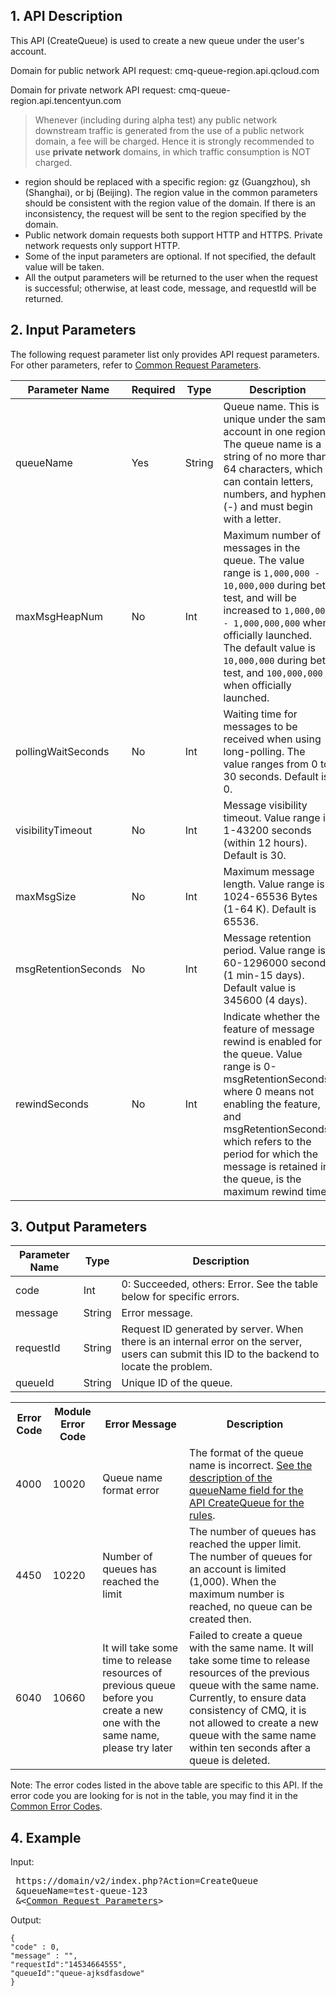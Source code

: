 ## 1. API Description

This API (CreateQueue) is used to create a new queue under the user's account.

Domain for public network API request: cmq-queue-region.api.qcloud.com

Domain for private network API request: cmq-queue-region.api.tencentyun.com

> Whenever (including during alpha test) any public network downstream traffic is generated from the use of a public network domain, a fee will be charged. Hence it is strongly recommended to use **private network** domains, in which traffic consumption is NOT charged. 

- region should be replaced with a specific region: gz (Guangzhou), sh (Shanghai), or bj (Beijing). The region value in the common parameters should be consistent with the region value of the domain. If there is an inconsistency, the request will be sent to the region specified by the domain.
- Public network domain requests both support HTTP and HTTPS. Private network requests only support HTTP.
- Some of the input parameters are optional. If not specified, the default value will be taken.
- All the output parameters will be returned to the user when the request is successful; otherwise, at least code, message, and requestId will be returned.

## 2. Input Parameters

The following request parameter list only provides API request parameters. For other parameters, refer to [Common Request Parameters]( https://intl.cloud.tencent.com/doc/api/431/5883).

| Parameter Name | Required  | Type | Description |
|---------|---------|---------|---------|
| queueName | Yes | String | Queue name. This is unique under the same account in one region. The queue name is a string of no more than 64 characters, which can contain letters, numbers, and hyphens (-) and must begin with a letter. |
| maxMsgHeapNum | No | Int | Maximum number of messages in the queue. The value range is `1,000,000 - 10,000,000` during beta test, and will be increased to `1,000,000 - 1,000,000,000` when officially launched. The default value is `10,000,000` during beta test, and `100,000,000` when officially launched. |
| pollingWaitSeconds | No | Int | Waiting time for messages to be received when using long-polling. The value ranges from 0 to 30 seconds. Default is 0. |
| visibilityTimeout | No | Int | Message visibility timeout. Value range is 1-43200 seconds (within 12 hours). Default is 30. |
| maxMsgSize | No | Int | Maximum message length. Value range is 1024-65536 Bytes (1-64 K). Default is 65536. |
| msgRetentionSeconds | No | Int | Message retention period. Value range is 60-1296000 seconds (1 min-15 days). Default value is 345600 (4 days). |
| rewindSeconds | No | Int | Indicate whether the feature of message rewind is enabled for the queue. Value range is 0-msgRetentionSeconds, where 0 means not enabling the feature, and msgRetentionSeconds, which refers to the period for which the message is retained in the queue, is the maximum rewind time. |
## 3. Output Parameters

| Parameter Name | Type | Description |
|---------|---------|---------|
| code | Int | 0: Succeeded, others: Error. See the table below for specific errors. |
| message | String | Error message. |
| requestId | String | Request ID generated by server. When there is an internal error on the server, users can submit this ID to the backend to locate the problem. |
| queueId | String | Unique ID of the queue. |


<table class="t">
<tbody><tr>
<th> <b>Error Code</b>
</th><th> <b>Module Error Code</b>
</th><th> <b>Error Message</b>
</th><th> <b>Description</b>
</th></tr>
<tr>
<td> 4000
</td><td> 10020
</td><td> Queue name format error
</td><td> The format of the queue name is incorrect. <a href="https://intl.cloud.tencent.com/doc/api/431/5832">See the description of the queueName field for the API CreateQueue for the rules</a>.
</td></tr>
<tr>
<td> 4450
</td><td> 10220
</td><td> Number of queues has reached the limit
</td><td> The number of queues has reached the upper limit. The number of queues for an account is limited (1,000). When the maximum number is reached, no queue can be created then.
</td></tr>
<tr>
<td> 6040
</td><td> 10660
</td><td> It will take some time to release resources of previous queue before you create a new one with the same name, please try later
</td><td> Failed to create a queue with the same name. It will take some time to release resources of the previous queue with the same name. Currently, to ensure data consistency of CMQ, it is not allowed to create a new queue with the same name within ten seconds after a queue is deleted.
</td></tr>
</tbody></table>

Note: The error codes listed in the above table are specific to this API. If the error code you are looking for is not in the table, you may find it in the [Common Error Codes](https://intl.cloud.tencent.com/document/product/406/5903).


## 4. Example

Input:

<pre>
 https://domain/v2/index.php?Action=CreateQueue
 &queueName=test-queue-123
 &<<a href="https://intl.cloud.tencent.com/doc/api/229/6976">Common Request Parameters</a>>
</pre>

Output:

```
{
"code" : 0,
"message" : "",
"requestId":"14534664555",
"queueId":"queue-ajksdfasdowe"
}
```







